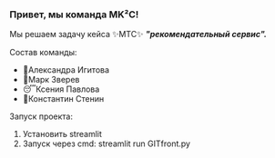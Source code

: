 ### Привет, мы команда MK²C!

Мы решаем задачу кейса ✨МТС✨  ***"рекомендательный сервис".***

Состав команды:
- 🤤Александра Игитова 
- 🤡Марк Зверев
- 😴Ксения Павлова
- 🤔Константин Стенин

Запуск проекта:
1. Установить streamlit
2. Запуск через cmd: streamlit run GITfront.py
